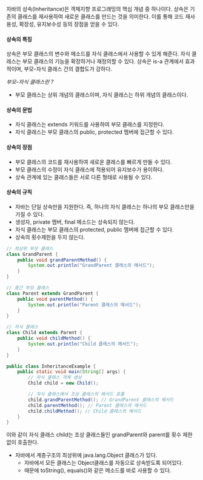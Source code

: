 자바의 상속(Inheritance)은 객체지향 프로그래밍의 핵심 개념 중 하나이다. 상속은 기존의 클래스를 재사용하여 새로운 클래스를 만드는 것을 의미한다. 이를 통해 코드 재사용성, 확장성, 유지보수성 등의 장점을 얻을 수 있다.

#### 상속의 특징

상속은 부모 클래스의 변수와 메소드를 자식 클래스에서 사용할 수 있게 해준다. 자식 클래스는 부모 클래스의 기능을 확장하거나 재정의할 수 있다. 상속은 is-a 관계에서 효과적이며, 부모-자식 클래스 간의 결합도가 강하다.

*부모-자식 클래스란 ?*
- 부모 클래스는 상위 개념의 클래스이며, 자식 클래스는 하위 개념의 클래스이다.

#### 상속의 문법

- 자식 클래스는 extends 키워드를 사용하여 부모 클래스를 지정한다.
- 자식 클래스는 부모 클래스의 public, protected 멤버에 접근할 수 있다.

#### 상속의 장점

- 부모 클래스의 코드를 재사용하여 새로운 클래스를 빠르게 만들 수 있다.
- 부모 클래스의 수정이 자식 클래스에 적용되어 유지보수가 용이하다.
- 상속 관계에 있는 클래스들은 서로 다른 형태로 사용될 수 있다.

#### 상속의 규칙

- 자바는 단일 상속만을 지원한다. 즉, 하나의 자식 클래스는 하나의 부모 클래스만을 가질 수 있다.
- 생성자, private 멤버, final 메소드는 상속되지 않는다.
- 자식 클래스는 부모 클래스의 protected, public 멤버에 접근할 수 있다.
- 상속의 횟수제한을 두지 않는다.
```java
// 최상위 부모 클래스
class GrandParent {
    public void grandParentMethod() {
        System.out.println("GrandParent 클래스의 메서드");
    }
}

// 중간 부모 클래스
class Parent extends GrandParent {
    public void parentMethod() {
        System.out.println("Parent 클래스의 메서드");
    }
}

// 자식 클래스
class Child extends Parent {
    public void childMethod() {
        System.out.println("Child 클래스의 메서드");
    }
}

public class InheritanceExample {
    public static void main(String[] args) {
        // 자식 클래스 객체 생성
        Child child = new Child();

        // 자식 클래스에서 조상 클래스의 메서드 호출
        child.grandParentMethod(); // GrandParent 클래스의 메서드
        child.parentMethod(); // Parent 클래스의 메서드
        child.childMethod(); // Child 클래스의 메서드
    }
}
```
이와 같이 자식 클래스 child는 조상 클래스들인 grandParent와 parent를 횟수 제한 없이 호출한다.

- 자바에서 계층구조의 최상위에 java.lang.Object 클래스가 있다.
    - 자바에서 모든 클래스는 Object클래스를 자동으로 상속받도록 되어있다.
    - 때문에 toString(), equals()와 같은 메소드를 바로 사용할 수 있다.

